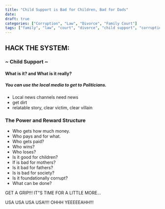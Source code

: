 ```yaml
---
title: "Child Support is Bad for Children, Bad for Dads"
date:
draft: true
categories: ["Corruption", "Law", "Divorce", "Family Court"]
tags: ["family", "law", "court", "divorce", "child support", "corruption", "poverty", "society", "MGTOW", "harmful", "policies", "change", "activism", "family law", "attorneys", "lawyers", "judges"]
---
```

## HACK THE SYSTEM:

###  ~ Child Support ~ 

#### What is it? and What is it really?

##### You can use the local media to get to Politicians. 

- Local news channels need news
- get dirt
- relatable story, clear victim, clear villain

### The Power and Reward Structure

- Who gets how much money.
- Who pays and for what.
- Who gets paid? 
- Who wins?
- Who loses?
- Is it good for children?
- If is bad for mothers?
- Is it bad for fathers?
- Is is bad for society?
- Is it foundationally corrupt?
- What can be done?

GET A GRIP!!! IT"S TIME FOR A LITTLE MORE...

USA USA USA USA!!!! OHHH YEEEEEAHH!!!
